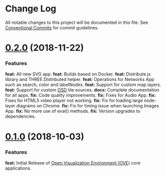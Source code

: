 # Change Log

All notable changes to this project will be documented in this file. See [Conventional Commits](https://conventionalcommits.org) for commit guidelines.

<a name="0.2.0"></a>
# [0.2.0](https://github.com/ove/ove-apps/compare/v0.1.0...v0.2.0) (2018-11-22)

### Features

**feat:** All new SVG app.
**feat:** Builds based on Docker.
**feat:** Distribute.js library and THREE.Distributed helper.
**feat:** Operations for Networks App such as search, color and labelNodes.
**feat:** Support for custom map layers.
**feat:** Support for custom [OSD](https://openseadragon.github.io/) tile sources.
**docs:** Complete documentation for all apps.
**fix:** Code quality improvements.
**fix:** Fixes for Audio App.
**fix:** Fixes for HTML5 video player not working.
**fix:** Fix for loading large node-layer diagrams on Chrome.
**fix:** Fix for timing issue when launching Images App.
**fix:** No more use of eval() methods.
**fix:** Version upgrades to dependencies.

<a name="0.1.0"></a>
# [0.1.0](https://github.com/ove/ove-apps/compare/2ecb6b9...v0.1.0) (2018-10-03)

### Features

**feat:** Initial Release of [Open Visualization Environment (OVE)](https://github.com/ove/ove) core applications.

